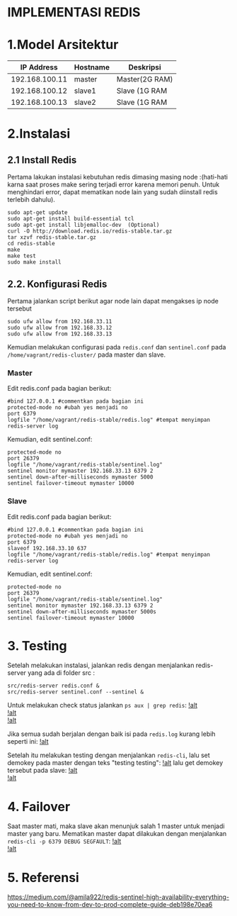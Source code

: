 # IMPLEMENTASI REDIS
# 1.Model Arsitektur
  | IP Address | Hostname | Deskripsi |
  | --- | --- | --- |
  | 192.168.100.11 | master | Master(2G RAM)|
  | 192.168.100.12 | slave1 | Slave (1G RAM|
  | 192.168.100.13 | slave2 | Slave (1G RAM|
# 2.Instalasi
## 2.1 Install Redis
Pertama lakukan instalasi kebutuhan redis dimasing masing node :(hati-hati karna saat proses make sering terjadi error karena memori penuh. Untuk menghindari error, dapat mematikan node lain yang sudah diinstall redis terlebih dahulu).
```  
sudo apt-get update 
sudo apt-get install build-essential tcl
sudo apt-get install libjemalloc-dev  (Optional)
curl -O http://download.redis.io/redis-stable.tar.gz
tar xzvf redis-stable.tar.gz  
cd redis-stable
make
make test
sudo make install
```
## 2.2. Konfigurasi Redis
Pertama jalankan script berikut agar node lain dapat mengakses ip node tersebut
```
sudo ufw allow from 192.168.33.11
sudo ufw allow from 192.168.33.12  
sudo ufw allow from 192.168.33.13
```
Kemudian melakukan configurasi pada ```redis.conf``` dan ```sentinel.conf``` pada ```/home/vagrant/redis-cluster/``` pada master dan slave.
### Master
Edit redis.conf pada bagian berikut:
```
#bind 127.0.0.1 #commentkan pada bagian ini
protected-mode no #ubah yes menjadi no
port 6379 
logfile "/home/vagrant/redis-stable/redis.log" #tempat menyimpan redis-server log
```
Kemudian, edit sentinel.conf:
```
protected-mode no
port 26379
logfile "/home/vagrant/redis-stable/sentinel.log"
sentinel monitor mymaster 192.168.33.13 6379 2
sentinel down-after-milliseconds mymaster 5000
sentinel failover-timeout mymaster 10000
```
### Slave
Edit redis.conf pada bagian berikut:
```
#bind 127.0.0.1 #commentkan pada bagian ini
protected-mode no #ubah yes menjadi no
port 6379 
slaveof 192.168.33.10 637
logfile "/home/vagrant/redis-stable/redis.log" #tempat menyimpan redis-server log
```
Kemudian, edit sentinel.conf:
```
protected-mode no
port 26379
logfile "/home/vagrant/redis-stable/sentinel.log"
sentinel monitor mymaster 192.168.33.13 6379 2
sentinel down-after-milliseconds mymaster 5000s
sentinel failover-timeout mymaster 10000
```
# 3. Testing
Setelah melakukan instalasi, jalankan redis dengan menjalankan redis-server yang ada di folder src :
```
src/redis-server redis.conf &
src/redis-server sentinel.conf --sentinel &
```
Untuk melakukan check status jalankan ```ps aux | grep redis```:
[!alt](Src/psauxmaster.JPG)<br/>
[!alt](Src/psauxslave1.JPG)<br/>
[!alt](Src/psauxslave2.JPG)<br/>

Jika semua sudah berjalan dengan baik isi pada ```redis.log``` kurang lebih seperti ini:
[!alt](Src/redislog.JPG)<br/>

Setelah itu melakukan testing dengan menjalankan ```redis-cli```, lalu set demokey pada master dengan teks "testing testing":
[!alt](Src/testmaster.JPG)
lalu get demokey tersebut pada slave:
[!alt](Src/testslave1.JPG)<br/>
[!alt](Src/testslave2.JPG)<br/>

# 4. Failover
Saat master mati, maka slave akan menunjuk salah 1 master untuk menjadi master yang baru. Mematikan master dapat dilakukan dengan menjalankan ```redis-cli -p 6379 DEBUG SEGFAULT```:
[!alt](Src/failoverslave1)<br/>
[!alt](Src/failoverslave2)<br/>
# 5. Referensi
https://medium.com/@amila922/redis-sentinel-high-availability-everything-you-need-to-know-from-dev-to-prod-complete-guide-deb198e70ea6


